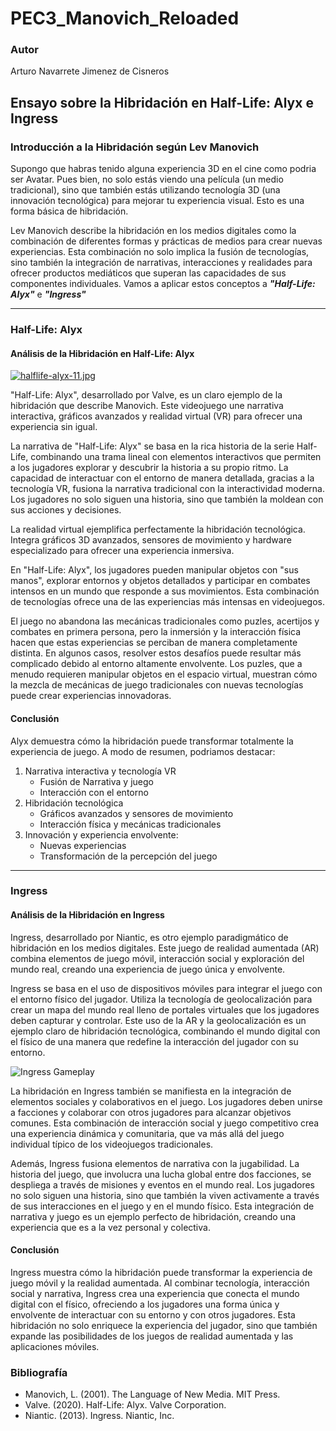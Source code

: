 # PEC3_Manovich_Reloaded
### Autor

Arturo Navarrete Jimenez de Cisneros


## Ensayo sobre la Hibridación en Half-Life: Alyx e Ingress

### Introducción a la Hibridación según Lev Manovich

Supongo que habras tenido alguna experiencia 3D en el cine como podria ser Avatar. Pues bien, no solo estás viendo una película (un medio tradicional), sino que también estás utilizando tecnología 3D (una innovación tecnológica) para mejorar tu experiencia visual. Esto es una forma básica de hibridación.

Lev Manovich describe la hibridación en los medios digitales como la combinación de diferentes formas y prácticas de medios para crear nuevas experiencias. Esta combinación no solo implica la fusión de tecnologías, sino también la integración de narrativas, interacciones y realidades para ofrecer productos mediáticos que superan las capacidades de sus componentes individuales. Vamos a aplicar estos conceptos a ***"Half-Life: Alyx"*** e ***"Ingress"***

***

### Half-Life: Alyx

#### Análisis de la Hibridación en Half-Life: Alyx

[![halflife-alyx-11.jpg](https://i.postimg.cc/d0m89p2Z/halflife-alyx-11.jpg)](https://postimg.cc/d73ksWSJ)

"Half-Life: Alyx", desarrollado por Valve, es un claro ejemplo de la hibridación que describe Manovich. Este videojuego une narrativa interactiva, gráficos avanzados y realidad virtual (VR) para ofrecer una experiencia sin igual.

La narrativa de "Half-Life: Alyx" se basa en la rica historia de la serie Half-Life, combinando una trama lineal con elementos interactivos que permiten a los jugadores explorar y descubrir la historia a su propio ritmo. La capacidad de interactuar con el entorno de manera detallada, gracias a la tecnología VR, fusiona la narrativa tradicional con la interactividad moderna. Los jugadores no solo siguen una historia, sino que también la moldean con sus acciones y decisiones.

La realidad virtual ejemplifica perfectamente la hibridación tecnológica. Integra gráficos 3D avanzados, sensores de movimiento y hardware especializado para ofrecer una experiencia inmersiva. 

En "Half-Life: Alyx", los jugadores pueden manipular objetos con "sus manos", explorar entornos y objetos detallados y participar en combates intensos en un mundo que responde a sus movimientos. Esta combinación de tecnologías ofrece una de las experiencias más intensas en videojuegos.

El juego no abandona las mecánicas tradicionales como puzles, acertijos y combates en primera persona, pero la inmersión y la interacción física hacen que estas experiencias se perciban de manera completamente distinta. En algunos casos, resolver estos desafíos puede resultar más complicado debido al entorno altamente envolvente. Los puzles, que a menudo requieren manipular objetos en el espacio virtual, muestran cómo la mezcla de mecánicas de juego tradicionales con nuevas tecnologías puede crear experiencias innovadoras.

#### Conclusión

Alyx demuestra cómo la hibridación puede transformar totalmente la experiencia de juego. A modo de resumen, podriamos destacar:
1. Narrativa interactiva y tecnología VR
   - Fusión de Narrativa y juego
   - Interacción con el entorno
2. Hibridación tecnológica
   - Gráficos avanzados y sensores de movimiento
   - Interacción física y mecánicas tradicionales
3. Innovación y experiencia envolvente:
   - Nuevas experiencias
   - Transformación de la percepción del juego

***
### Ingress

#### Análisis de la Hibridación en Ingress

Ingress, desarrollado por Niantic, es otro ejemplo paradigmático de hibridación en los medios digitales. Este juego de realidad aumentada (AR) combina elementos de juego móvil, interacción social y exploración del mundo real, creando una experiencia de juego única y envolvente.

Ingress se basa en el uso de dispositivos móviles para integrar el juego con el entorno físico del jugador. Utiliza la tecnología de geolocalización para crear un mapa del mundo real lleno de portales virtuales que los jugadores deben capturar y controlar. Este uso de la AR y la geolocalización es un ejemplo claro de hibridación tecnológica, combinando el mundo digital con el físico de una manera que redefine la interacción del jugador con su entorno.

![Ingress Gameplay](https://upload.wikimedia.org/wikipedia/commons/c/c5/Ingress_Niantic.jpg)

La hibridación en Ingress también se manifiesta en la integración de elementos sociales y colaborativos en el juego. Los jugadores deben unirse a facciones y colaborar con otros jugadores para alcanzar objetivos comunes. Esta combinación de interacción social y juego competitivo crea una experiencia dinámica y comunitaria, que va más allá del juego individual típico de los videojuegos tradicionales.

Además, Ingress fusiona elementos de narrativa con la jugabilidad. La historia del juego, que involucra una lucha global entre dos facciones, se despliega a través de misiones y eventos en el mundo real. Los jugadores no solo siguen una historia, sino que también la viven activamente a través de sus interacciones en el juego y en el mundo físico. Esta integración de narrativa y juego es un ejemplo perfecto de hibridación, creando una experiencia que es a la vez personal y colectiva.

#### Conclusión

Ingress muestra cómo la hibridación puede transformar la experiencia de juego móvil y la realidad aumentada. Al combinar tecnología, interacción social y narrativa, Ingress crea una experiencia que conecta el mundo digital con el físico, ofreciendo a los jugadores una forma única y envolvente de interactuar con su entorno y con otros jugadores. Esta hibridación no solo enriquece la experiencia del jugador, sino que también expande las posibilidades de los juegos de realidad aumentada y las aplicaciones móviles.

### Bibliografía

- Manovich, L. (2001). The Language of New Media. MIT Press.
- Valve. (2020). Half-Life: Alyx. Valve Corporation.
- Niantic. (2013). Ingress. Niantic, Inc.

